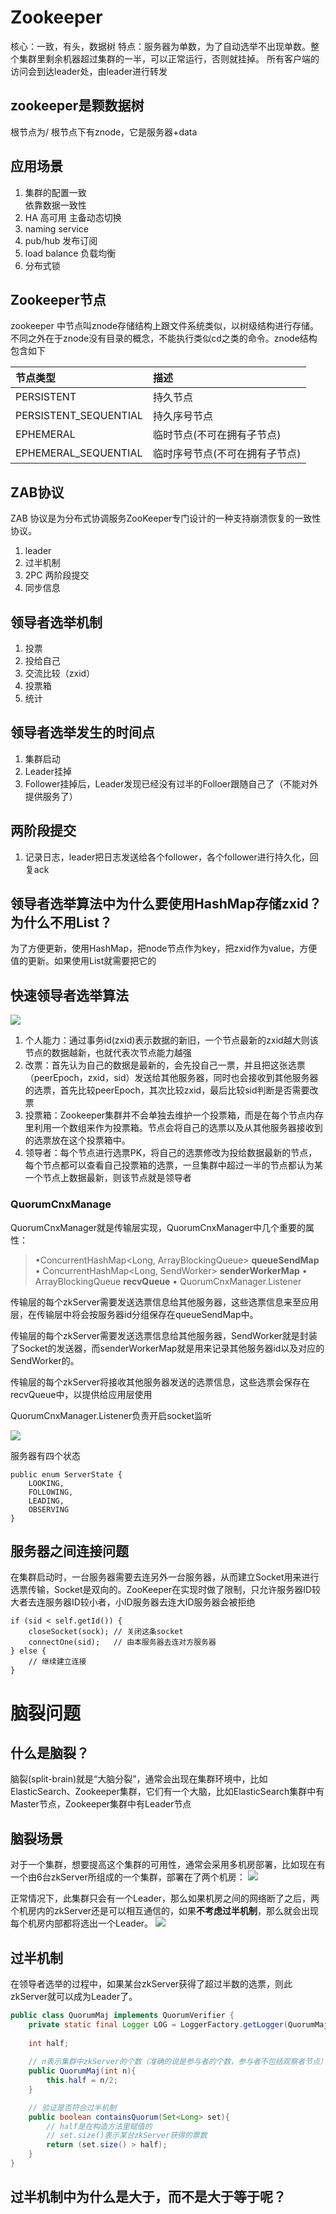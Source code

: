 # Zookeeper

核心：一致，有头，数据树
特点：服务器为单数，为了自动选举不出现单数。整个集群里剩余机器超过集群的一半，可以正常运行，否则就挂掉。
所有客户端的访问会到达leader处，由leader进行转发

## zookeeper是颗数据树 ##
根节点为/
根节点下有znode，它是服务器+data

## 应用场景 ##
1. 集群的配置一致	
	依靠数据一致性
2. HA 高可用
	主备动态切换
3. naming service
4. pub/hub 发布订阅
4. load balance 负载均衡
5. 分布式锁 

## Zookeeper节点

zookeeper 中节点叫znode存储结构上跟文件系统类似，以树级结构进行存储。不同之外在于znode没有目录的概念，不能执行类似cd之类的命令。znode结构包含如下

| 节点类型              | 描述                           |
| :-------------------- | :----------------------------- |
| PERSISTENT            | 持久节点                       |
| PERSISTENT_SEQUENTIAL | 持久序号节点                   |
| EPHEMERAL             | 临时节点(不可在拥有子节点)     |
| EPHEMERAL_SEQUENTIAL  | 临时序号节点(不可在拥有子节点) |

## ZAB协议 ##

ZAB 协议是为分布式协调服务ZooKeeper专门设计的一种支持崩溃恢复的一致性协议。

1. leader
2. 过半机制
3. 2PC 两阶段提交
4. 同步信息

## 领导者选举机制 ##
1. 投票
2. 投给自己
3. 交流比较（zxid）
4. 投票箱
5. 统计

## 领导者选举发生的时间点 ##
1. 集群启动
2. Leader挂掉
3. Follower挂掉后，Leader发现已经没有过半的Folloer跟随自己了（不能对外提供服务了）

## 两阶段提交 ##
1. 记录日志，leader把日志发送给各个follower，各个follower进行持久化，回复ack

## 领导者选举算法中为什么要使用HashMap存储zxid？为什么不用List？ ##
为了方便更新，使用HashMap，把node节点作为key，把zxid作为value，方便值的更新。如果使用List就需要把它的

## 快速领导者选举算法 ##

![](https://cdn.nlark.com/yuque/0/2019/png/365147/1560666915378-6f10ffe0-3792-4bc1-afad-12323a3fbd7c.png)
1. 个人能力：通过事务id(zxid)表示数据的新旧，一个节点最新的zxid越大则该节点的数据越新，也就代表次节点能力越强
2. 改票：首先认为自己的数据是最新的，会先投自己一票，并且把这张选票（peerEpoch，zxid，sid）发送给其他服务器，同时也会接收到其他服务器的选票，首先比较peerEpoch，其次比较zxid，最后比较sid判断是否需要改票
3. 投票箱：Zookeeper集群并不会单独去维护一个投票箱，而是在每个节点内存里利用一个数组来作为投票箱。节点会将自己的选票以及从其他服务器接收到的选票放在这个投票箱中。
4. 领导者：每个节点进行选票PK，将自己的选票修改为投给数据最新的节点，每个节点都可以查看自己投票箱的选票，一旦集群中超过一半的节点都认为某一个节点上数据最新，则该节点就是领导者

### QuorumCnxManage ###
QuorumCnxManager就是传输层实现，QuorumCnxManager中几个重要的属性：
> •ConcurrentHashMap<Long, ArrayBlockingQueue<ByteBuffer>> **queueSendMap**
• ConcurrentHashMap<Long, SendWorker> **senderWorkerMap**
• ArrayBlockingQueue<Message> **recvQueue**
• QuorumCnxManager.Listener

传输层的每个zkServer需要发送选票信息给其他服务器，这些选票信息来至应用层，在传输层中将会按服务器id分组保存在queueSendMap中。

传输层的每个zkServer需要发送选票信息给其他服务器，SendWorker就是封装了Socket的发送器，而senderWorkerMap就是用来记录其他服务器id以及对应的SendWorker的。

传输层的每个zkServer将接收其他服务器发送的选票信息，这些选票会保存在recvQueue中，以提供给应用层使用

QuorumCnxManager.Listener负责开启socket监听

![](https://cdn.nlark.com/yuque/0/2019/png/365147/1560671013696-ec9a62d5-dcc4-469b-8a43-280215576cb2.png?x-oss-process=image%2Fwatermark%2Ctype_d3F5LW1pY3JvaGVp%2Csize_10%2Ctext_6bKB54-t5a2m6Zmi5ZGo55Gc%2Ccolor_FFFFFF%2Cshadow_50%2Ct_80%2Cg_se%2Cx_10%2Cy_10)


服务器有四个状态

	public enum ServerState {
	    LOOKING,
	    FOLLOWING,
	    LEADING,
	    OBSERVING
	}

## 服务器之间连接问题 ##
在集群启动时，一台服务器需要去连另外一台服务器，从而建立Socket用来进行选票传输，Socket是双向的。ZooKeeper在实现时做了限制，只允许服务器ID较大者去连服务器ID较小者，小ID服务器去连大ID服务器会被拒绝

	if (sid < self.getId()) {
		closeSocket(sock); // 关闭这条socket
		connectOne(sid);   // 由本服务器去连对方服务器
	} else {
	    // 继续建立连接
	}

# 脑裂问题 #
## 什么是脑裂？  ##
脑裂(split-brain)就是“大脑分裂”，通常会出现在集群环境中，比如ElasticSearch、Zookeeper集群，它们有一个大脑，比如ElasticSearch集群中有Master节点，Zookeeper集群中有Leader节点

## 脑裂场景 ##
对于一个集群，想要提高这个集群的可用性，通常会采用多机房部署，比如现在有一个由6台zkServer所组成的一个集群，部署在了两个机房：
![](https://cdn.nlark.com/yuque/0/2019/png/365147/1563867147007-e5000b66-fbe7-4958-89c7-11800de04f7c.png?x-oss-process=image%2Fwatermark%2Ctype_d3F5LW1pY3JvaGVp%2Csize_10%2Ctext_6bKB54-t5a2m6Zmi5ZGo55Gc%2Ccolor_FFFFFF%2Cshadow_50%2Ct_80%2Cg_se%2Cx_10%2Cy_10)

正常情况下，此集群只会有一个Leader，那么如果机房之间的网络断了之后，两个机房内的zkServer还是可以相互通信的，如果**不考虑过半机制**，那么就会出现每个机房内部都将选出一个Leader。
![](https://cdn.nlark.com/yuque/0/2019/png/365147/1563867309583-b3c9d494-d91e-41f0-bb1f-310354cc14c4.png?x-oss-process=image%2Fwatermark%2Ctype_d3F5LW1pY3JvaGVp%2Csize_10%2Ctext_6bKB54-t5a2m6Zmi5ZGo55Gc%2Ccolor_FFFFFF%2Cshadow_50%2Ct_80%2Cg_se%2Cx_10%2Cy_10)

## 过半机制 ##
在领导者选举的过程中，如果某台zkServer获得了超过半数的选票，则此zkServer就可以成为Leader了。

```java
public class QuorumMaj implements QuorumVerifier {
    private static final Logger LOG = LoggerFactory.getLogger(QuorumMaj.class);
    
    int half;
    
    // n表示集群中zkServer的个数（准确的说是参与者的个数，参与者不包括观察者节点）
    public QuorumMaj(int n){
        this.half = n/2;
    }

    // 验证是否符合过半机制
    public boolean containsQuorum(Set<Long> set){
        // half是在构造方法里赋值的
        // set.size()表示某台zkServer获得的票数
        return (set.size() > half);
    }
}
```

## 过半机制中为什么是大于，而不是大于等于呢？ ##